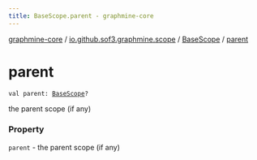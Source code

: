 ```yaml
---
title: BaseScope.parent - graphmine-core
---
```


[graphmine-core](../../index.html) / [io.github.sof3.graphmine.scope](../index.html) / [BaseScope](index.html) / [parent](./parent.html)

# parent

`val parent: `[`BaseScope`](index.html)`?`

the parent scope (if any)

### Property

`parent` - the parent scope (if any)